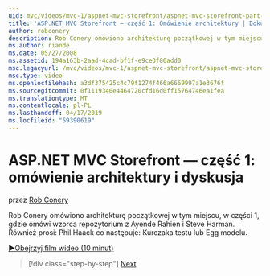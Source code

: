 ```yaml
---
uid: mvc/videos/mvc-1/aspnet-mvc-storefront/aspnet-mvc-storefront-part-1-architectural-discussion-and-overview
title: 'ASP.NET MVC Storefront — część 1: Omówienie architektury | Dokumentacja firmy Microsoft'
author: robconery
description: Rob Conery omówiono architekturę początkowej w tym miejscu, w części 1, gdzie omówi wzorca repozytorium z Ayende Rahien i Steve Harman. Krzysztof również prosi...
ms.author: riande
ms.date: 05/27/2008
ms.assetid: 194a163b-2aad-4cad-bf1f-e9ce3f80add0
msc.legacyurl: /mvc/videos/mvc-1/aspnet-mvc-storefront/aspnet-mvc-storefront-part-1-architectural-discussion-and-overview
msc.type: video
ms.openlocfilehash: a3df375425c4c79f1274f466a6669997a1e3676f
ms.sourcegitcommit: 0f1119340e4464720cfd16d0ff15764746ea1fea
ms.translationtype: MT
ms.contentlocale: pl-PL
ms.lasthandoff: 04/17/2019
ms.locfileid: "59390619"
---
```

# <a name="aspnet-mvc-storefront-part-1-architectural-discussion-and-overview"></a>ASP.NET MVC Storefront — część 1: omówienie architektury i dyskusja

przez [Rob Conery](https://github.com/robconery)

Rob Conery omówiono architekturę początkowej w tym miejscu, w części 1, gdzie omówi wzorca repozytorium z Ayende Rahien i Steve Harman. Również prosi: Phil Haack co następuje: Kurczaka testu lub Egg modelu.

[&#9654;Obejrzyj film wideo (10 minut)](https://channel9.msdn.com/Blogs/ASP-NET-Site-Videos/aspnet-mvc-storefront-part-1-architectural-discussion-and-overview)

> [!div class="step-by-step"]
> [Next](aspnet-mvc-storefront-part-2-the-repository-pattern.md)
